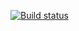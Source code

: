 [![Build status](https://ci.appveyor.com/api/projects/status/iyi05myu39u12qxn?svg=true)](https://ci.appveyor.com/project/Alexchb2/j4)
